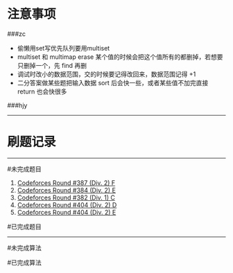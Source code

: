 # 注意事项
###zc
* 偷懒用set写优先队列要用multiset
* multiset 和 multimap erase 某个值的时候会把这个值所有的都删掉，若想要只删掉一个，先 find 再删
* 调试时改小的数据范围，交的时候要记得改回来，数据范围记得 +1 
* 二分答案做某些题把输入数据 sort 后会快一些，或者某些值不加完直接 return 也会快很多

###hjy


***
# 刷题记录

***
#未完成题目
1. [Codeforces Round #387 (Div. 2) F](http://codeforces.com/contest/747/problem/F)
2. [Codeforces Round #384 (Div. 2) E](http://codeforces.com/contest/743/problem/E)
3. [Codeforces Round #382 (Div. 1) C](http://codeforces.com/contest/736/problem/C)
4. [Codeforces Round #404 (Div. 2) D](http://codeforces.com/contest/791/problem/D)
5. [Codeforces Round #404 (Div. 2) E](http://codeforces.com/contest/791/problem/E)

#已完成题目

***
#未完成算法


#已完成算法

